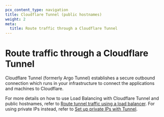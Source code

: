 ```yaml
---
pcx_content_type: navigation
title: Cloudflare Tunnel (public hostnames)
weight: 2
meta:
  title: Route traffic through a Cloudflare Tunnel
---
```


# Route traffic through a Cloudflare Tunnel

Cloudflare Tunnel (formerly Argo Tunnel) establishes a secure outbound connection which runs in your infrastructure to connect the applications and machines to Cloudflare.

For more details on how to use Load Balancing with Cloudflare Tunnel and public hostnames, refer to [Route tunnel traffic using a load balancer](/cloudflare-one/connections/connect-networks/routing-to-tunnel/lb/). For using private IPs instead, refer to [Set up private IPs with Tunnel](/load-balancing/local-traffic-management/ltm-tunnels-setup/).
